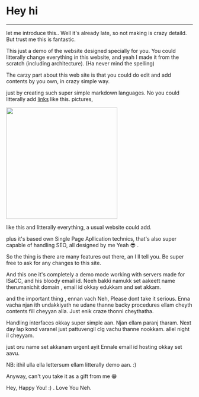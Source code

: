 # Hey hi
---
let me introduce this.. Well it's already late, so not making is crazy detaild. But trust me this is fantastic.

This just a demo of the website designed specially for you. You could litterally change everything in this website, and yeah I made it from the scratch (including architecture). (Ha never mind the spelling)

The carzy part about this web site is that you could do edit and add contents by you own, in crazy simple way.

just by creating such super simple markdown languages. No you could litterally add [links]("https://google.com") like this. pictures, 

<img src="https://raw.githubusercontent.com/nehppumma/MyJournal/main/images/neh.jpg" width="300">


like this and litterally everything, a usual website could add.

plus it's based own Single Page Apllication technics, that's also super capable of handling SEO, all designed by me Yeah &#128526; .

So the thing is there are many features out there, an I ll tell you. Be super free to ask for any changes to this site. 

And this one it's completely a demo mode working with servers made for ISaCC, and his bloody email id. 
Neeh bakki namukk set aakeett name therumanichit domain , email id okkay edukkam and set akkam.


and the important thing , ennan vach Neh, Please dont take it serious. Enna vacha njan ith undakkiyath ne udane thanne backy procedures ellam cheyth contents fill cheyyan alla. Just enik craze thonni cheythatha.

Handling interfaces okkay super simple aan. Njan ellam paranj tharam. Next day lap kond varanel just pattuvengil clg vachu thanne nookkam. allel night il cheyyam.

just oru name set akkanam urgent ayit Ennale email id hosting okkay set aavu.

NB: ithil ulla ella lettersum ellam litterally demo aan. :)

Anyway, can't you take it as a gift from me &#128513;

Hey, Happy You! :) .
Love You Neh.
